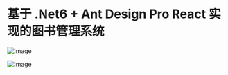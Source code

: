 # 基于 .Net6 + Ant Design Pro React 实现的图书管理系统

![image](https://github.com/Silence-Qiu/Qiu-bookstore.ui/assets/51235860/91f56806-9920-4052-b620-d9429ba3aac3)

![image](https://github.com/Silence-Qiu/Qiu-bookstore.ui/assets/51235860/7e783d68-0e76-4299-8ac5-bde088784956)
